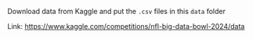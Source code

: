 Download data from Kaggle and put the `.csv` files in this `data` folder

Link: https://www.kaggle.com/competitions/nfl-big-data-bowl-2024/data